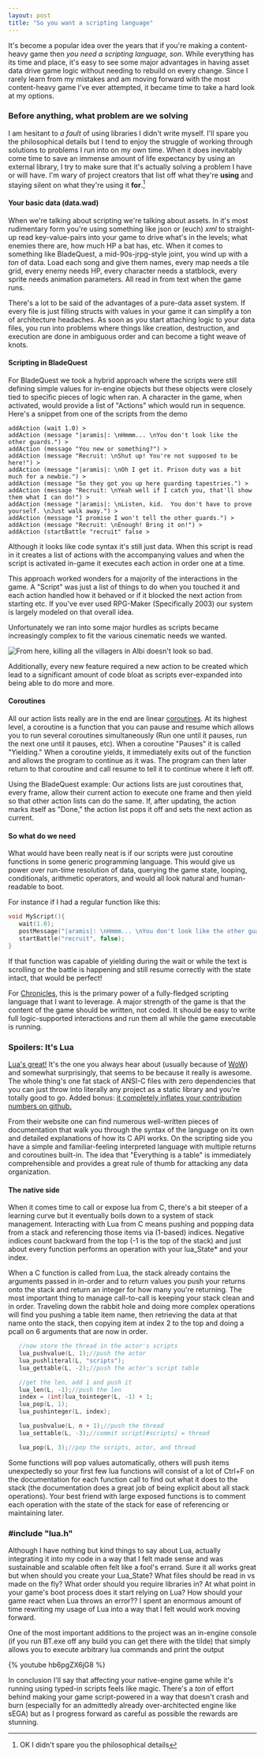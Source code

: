 ```yaml
---
layout: post
title: "So you want a scripting language"
---
```

It's become a popular idea over the years that if you're making a content-heavy game then _you need a scripting language, son_. While everything has its time and place, it's easy to see some major advantages in having asset data drive game logic without needing to rebuild on every change.  Since I rarely learn from my mistakes and am moving forward with the most content-heavy game I've ever attempted, it became time to take a hard look at my options.

### Before anything, what problem are we solving

I am hesitant to _a fault_ of using libraries I didn't write myself. I'll spare you the philosophical details but I tend to enjoy the struggle of working through solutions to problems I run into on my own time.  When it does inevitably come time to save an immense amount of life expectancy by using an external library, I try to make sure that it's actually solving a problem I have or will have.  I'm wary of project creators that list off what they're **using** and staying silent on what they're using it **for**.[^1]

#### Your basic data (data.wad)

When we're talking about scripting we're talking about assets.  In it's most rudimentary form you're using something like json or (euch) _xml_ to straight-up read key-value-pairs into your game to drive what's in the levels; what enemies there are, how much HP a bat has, etc.  When it comes to something like BladeQuest, a mid-90s-jrpg-style joint, you wind up with a _ton_ of data.  Load each song and give them names, every map needs a tile grid, every enemy needs HP, every character needs a statblock, every sprite needs animation parameters. All read in from text when the game runs.

There's a lot to be said of the advantages of a pure-data asset system.  If every file is just filling structs with values in your game it can simplify a ton of architecture headaches.  As soon as you start attaching logic to your data files, you run into problems where things like creation, destruction, and execution are done in ambiguous order and can become a tight weave of knots.

#### Scripting in BladeQuest

For BladeQuest we took a hybrid approach where the scripts were still defining simple values for in-engine objects but these objects were closely tied to specific pieces of logic when ran.  A character in the game, when activated, would provide a list of "Actions" which would run in sequence.  Here's a snippet from one of the scripts from the demo

~~~
addAction (wait 1.0) >
addAction (message "|aramis|: \nHmmm... \nYou don't look like the other guards.") >
addAction (message "You new or something?") >
addAction (message "Recruit: \nShut up! You're not supposed to be here!") >
addAction (message "|aramis|: \nOh I get it. Prison duty was a bit much for a newbie.") >
addAction (message "So they got you up here guarding tapestries.") >
addAction (message "Recruit: \nYeah well if I catch you, that'll show them what I can do!") >
addAction (message "|aramis|: \nListen, kid.  You don't have to prove yourself. \nJust walk away.") >
addAction (message "I promise I won't tell the other guards.") >
addAction (message "Recruit: \nEnough! Bring it on!") >
addAction (startBattle "recruit" false >
~~~

Although it looks like code syntax it's still just data.  When this script is read in it creates a list of actions with the accompanying values and when the script is activated in-game it executes each action in order one at a time.

This approach worked wonders for a majority of the interactions in the game.  A "Script" was just a list of things to do when you touched it and each action handled how it behaved or if it blocked the next action from starting etc. If you've ever used RPG-Maker (Specifically 2003) our system is largely modeled on that overall idea.

Unfortunately we ran into some major hurdles as scripts became increasingly complex to fit the various cinematic needs we wanted.

![](http://i.imgur.com/DXJ7Y3E.gif "From here, killing all the villagers in Albi doesn't look so bad.")

Additionally, every new feature required a new action to be created which lead to a significant amount of code bloat as scripts ever-expanded into being able to do more and more.

#### Coroutines

All our action lists really are in the end are linear [coroutines](https://en.wikipedia.org/wiki/Coroutine).  At its highest level, a coroutine is a function that you can pause and resume which allows you to run several coroutines simultaneously (Run one until it pauses, run the next one until it pauses, etc).  When a coroutine "Pauses" it is called "Yielding."   When a coroutine yields, it immediately exits out of the function and allows the program to continue as it was.  The program can then later return to that coroutine and call resume to tell it to continue where it left off.

Using the BladeQuest example:  Our actions lists are just coroutines that, every frame, allow their current action to execute one frame and then yield so that other action lists can do the same.  If, after updating, the action marks itself as "Done," the action list pops it off and sets the next action as current.

#### So what do we need

What would have been really neat is if our scripts were just coroutine functions in some generic programming language.  This would give us power over run-time resolution of data, querying the game state, looping, conditionals, arithmetic operators, and would all look natural and human-readable to boot.

For instance if I had a regular function like this:

~~~ C
void MyScript(){
   wait(1.0);
   postMessage("|aramis|: \nHmmm... \nYou don't look like the other guards.");
   startBattle("recruit", false);
}
~~~

If that function was capable of yielding during the wait or while the text is scrolling or the battle is happening and still resume correctly with the state intact, that would be perfect!

For [Chronicles](/2015/11/17/heres-what-im-making-with-sega.html), this is the primary power of a fully-fledged scripting language that I want to leverage.  A major strength of the game is that the content of the game should be written, not coded.  It should be easy to write full logic-supported interactions and run them all while the game executable is running.

### Spoilers: It's Lua

[Lua's great!](https://www.lua.org) It's the one you always hear about (usually because of [WoW](http://wowwiki.wikia.com/wiki/Lua)) and somewhat surprisingly, that seems to be because it really is awesome. The whole thing's one fat stack of ANSI-C files with zero dependencies that you can just throw into literally any project as a static library and you're totally good to go. Added bonus: [it completely inflates your contribution numbers on github.](https://github.com/p4r4digm/sega/commit/0b20556b704dc68ef9a32d54df02d260fb9cd185)

From their website one can find numerous well-written pieces of documentation that walk you through the syntax of the language on its own and detailed explanations of how its C API works.  On the scripting side you have a simple and familiar-feeling interpreted language with multiple returns and coroutines built-in. The idea that "Everything is a table" is immediately comprehensible and provides a great rule of thumb for attacking any data organization.

#### The native side

When it comes time to call or expose lua from C, there's a bit steeper of a learning curve but it eventually boils down to a system of stack management.  Interacting with Lua from C means pushing and popping data from a stack and referencing those items via (1-based) indices.  Negative indices count backward from the top (-1 is the top of the stack) and just about every function performs an operation with your lua_State* and your index.

When a C function is called from Lua, the stack already contains the arguments passed in in-order and to return values you push your returns onto the stack and return an integer for how many you're returning.  The most important thing to manage call-to-call is keeping your stack clean and in order.  Traveling down the rabbit hole and doing more complex operations will find you pushing a table item name, then retrieving the data at that name onto the stack, then copying item at index 2 to the top and doing a pcall on 6 arguments that are now in order.  

~~~ C
   //now store the thread in the actor's scripts
   lua_pushvalue(L, 1);//push the actor
   lua_pushliteral(L, "scripts");
   lua_gettable(L, -2);//push the actor's script table

   //get the len, add 1 and push it
   lua_len(L, -1);//push the len
   index = (int)lua_tointeger(L, -1) + 1;
   lua_pop(L, 1);
   lua_pushinteger(L, index);

   lua_pushvalue(L, n + 1);//push the thread
   lua_settable(L, -3);//commit script[#scripts] = thread

   lua_pop(L, 3);//pop the scripts, actor, and thread
~~~

Some functions will pop values automatically, others will push items unexpectedly so your first few lua functions will consist of a lot of Ctrl+F on the documentation for each function call to find out what it does to the stack (the documentation does a great job of being explicit about all stack operations).  Your best friend with large exposed functions is to comment each operation with  the state  of the stack for ease of referencing or maintaining later.

### #include "lua.h"

Although I have nothing but kind things to say about Lua, actually integrating it into my code in a way that I felt made sense and was sustainable and scalable often felt like a fool's errand.  Sure it all works great but when should you create your Lua_State? What files should be read in vs made on the fly?  What order should you require libraries in?  At what point in your game's boot process does it start relying on Lua?  How should your game react when Lua throws an error??  I spent an enormous amount of time rewriting my usage of Lua into a way that I felt would work moving forward.

One of the most important additions to the project was an in-engine console (if you run BT.exe off any build you can get there with the tilde) that simply allows you to execute arbitrary lua commands and print the output

{% youtube hb6pgZX6jG8 %}

In conclusion I'll say that affecting your native-engine game while it's running using typed-in scripts feels like magic.  There's a _ton_ of effort behind making your game script-powered in a way that doesn't crash and burn (especially for an admittedly already over-architected engine like sEGA) but as I progress forward as careful as possible the rewards are stunning.

[^1]: OK I didn't spare you the philosophical details
